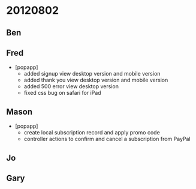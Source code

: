 # 20120802

## Ben



## Fred
- [popapp]
  - added signup view desktop version and mobile version
  - added thank you view desktop version and mobile version
  - added 500 error view desktop version
  - fixed css bug on safari for iPad



## Mason
- [popapp]
  - create local subscription record and apply promo code
  - controller actions to confirm and cancel a subscription from PayPal



## Jo



## Gary